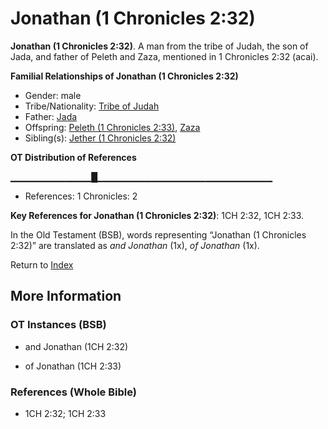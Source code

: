 # Jonathan (1 Chronicles 2:32)
**Jonathan (1 Chronicles 2:32)**. 
A man from the tribe of Judah, the son of Jada, and father of Peleth and Zaza, mentioned in 1 Chronicles 2:32 (acai). 




**Familial Relationships of Jonathan (1 Chronicles 2:32)**


* Gender: male
* Tribe/Nationality: [Tribe of Judah](../../../groups/md/acai/Judah.md)
* Father: [Jada](Jada.md)
* Offspring: [Peleth (1 Chronicles 2:33)](Peleth.2.md), [Zaza](Zaza.md)
* Sibling(s): [Jether (1 Chronicles 2:32)](Jether.4.md)


**OT Distribution of References**

▁▁▁▁▁▁▁▁▁▁▁▁█▁▁▁▁▁▁▁▁▁▁▁▁▁▁▁▁▁▁▁▁▁▁▁▁▁▁
* References: 1 Chronicles: 2



**Key References for Jonathan (1 Chronicles 2:32)**: 
1CH 2:32, 1CH 2:33. 


In the Old Testament (BSB), words representing “Jonathan (1 Chronicles 2:32)” are translated as 
*and Jonathan* (1x), *of Jonathan* (1x). 




Return to [Index](00-Index.md)

## More Information

### OT Instances (BSB)

* and Jonathan (1CH 2:32)

* of Jonathan (1CH 2:33)



### References (Whole Bible)

* 1CH 2:32; 1CH 2:33



